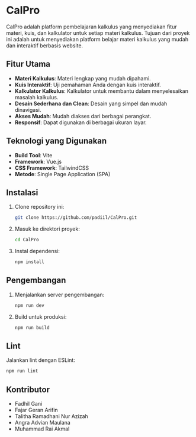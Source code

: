 # CalPro

CalPro adalah platform pembelajaran kalkulus yang menyediakan fitur materi, kuis, dan kalkulator untuk setiap materi kalkulus. Tujuan dari proyek ini adalah untuk menyediakan platform belajar materi kalkulus yang mudah dan interaktif berbasis website.

## Fitur Utama

- **Materi Kalkulus**: Materi lengkap yang mudah dipahami.
- **Kuis Interaktif**: Uji pemahaman Anda dengan kuis interaktif.
- **Kalkulator Kalkulus**: Kalkulator untuk membantu dalam menyelesaikan masalah kalkulus.
- **Desain Sederhana dan Clean**: Desain yang simpel dan mudah dinavigasi.
- **Akses Mudah**: Mudah diakses dari berbagai perangkat.
- **Responsif**: Dapat digunakan di berbagai ukuran layar.

## Teknologi yang Digunakan


- **Build Tool**: Vite
- **Framework**: Vue.js
- **CSS Framework**: TailwindCSS
- **Metode**: Single Page Application (SPA)

## Instalasi

1. Clone repository ini:
    ```sh
    git clone https://github.com/padiil/CalPro.git
    ```
2. Masuk ke direktori proyek:
    ```sh
    cd CalPro
    ```
3. Instal dependensi:
    ```sh
    npm install
    ```

## Pengembangan

1. Menjalankan server pengembangan:
    ```sh
    npm run dev
    ```
2. Build untuk produksi:
    ```sh
    npm run build
    ```

## Lint

Jalankan lint dengan ESLint:
```sh
npm run lint
```

## Kontributor
- Fadhil Gani
- Fajar Geran Arifin
- Talitha Ramadhani Nur Azizah
- Angra Advian Maulana
- Muhammad Rai Akmal
